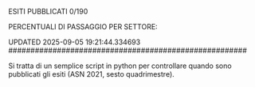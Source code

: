 ESITI PUBBLICATI 0/190 

PERCENTUALI DI PASSAGGIO PER SETTORE:

UPDATED 2025-09-05 19:21:44.334693
###################################################### 

Si tratta di un semplice script in python per controllare quando sono pubblicati gli esiti (ASN 2021, sesto quadrimestre).

